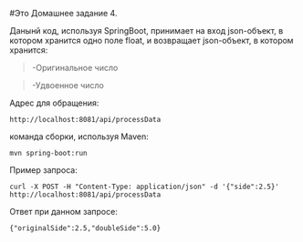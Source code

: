 #Это Домашнее задание 4.




Данынй код, используя SpringBoot, принимает на вход json-объект, в котором хранится одно поле float, и возвращает json-объект, в котором хранится:

>-Оригинальное число

>-Удвоенное число



Адрес для обращения: 

`http://localhost:8081/api/processData`




команда сборки, используя Maven:

`mvn spring-boot:run`



Пример запроса:

`curl -X POST -H "Content-Type: application/json" -d '{"side":2.5}' http://localhost:8081/api/processData`



Ответ при данном запросе:

`{"originalSide":2.5,"doubleSide":5.0}`
